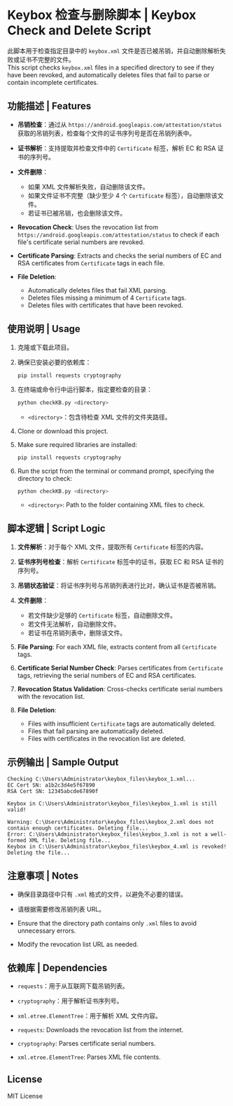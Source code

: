 # Keybox 检查与删除脚本 | Keybox Check and Delete Script

此脚本用于检查指定目录中的 `keybox.xml` 文件是否已被吊销，并自动删除解析失败或证书不完整的文件。  
This script checks `keybox.xml` files in a specified directory to see if they have been revoked, and automatically deletes files that fail to parse or contain incomplete certificates.

## 功能描述 | Features

- **吊销检查**：通过从 `https://android.googleapis.com/attestation/status` 获取的吊销列表，检查每个文件的证书序列号是否在吊销列表中。
- **证书解析**：支持提取并检查文件中的 `Certificate` 标签，解析 EC 和 RSA 证书的序列号。
- **文件删除**：
  - 如果 XML 文件解析失败，自动删除该文件。
  - 如果文件证书不完整（缺少至少 4 个 `Certificate` 标签），自动删除该文件。
  - 若证书已被吊销，也会删除该文件。
  
- **Revocation Check**: Uses the revocation list from `https://android.googleapis.com/attestation/status` to check if each file's certificate serial numbers are revoked.
- **Certificate Parsing**: Extracts and checks the serial numbers of EC and RSA certificates from `Certificate` tags in each file.
- **File Deletion**:
  - Automatically deletes files that fail XML parsing.
  - Deletes files missing a minimum of 4 `Certificate` tags.
  - Deletes files with certificates that have been revoked.

## 使用说明 | Usage

1. 克隆或下载此项目。
2. 确保已安装必要的依赖库：
   ```bash
   pip install requests cryptography
   ```
3. 在终端或命令行中运行脚本，指定要检查的目录：

   ```bash
   python checkKB.py <directory>
   ```
   - `<directory>`：包含待检查 XML 文件的文件夹路径。

1. Clone or download this project.
2. Make sure required libraries are installed:
   ```bash
   pip install requests cryptography
   ```
3. Run the script from the terminal or command prompt, specifying the directory to check:

   ```bash
   python checkKB.py <directory>
   ```
   - `<directory>`: Path to the folder containing XML files to check.

## 脚本逻辑 | Script Logic

1. **文件解析**：对于每个 XML 文件，提取所有 `Certificate` 标签的内容。
2. **证书序列号检查**：解析 `Certificate` 标签中的证书，获取 EC 和 RSA 证书的序列号。
3. **吊销状态验证**：将证书序列号与吊销列表进行比对，确认证书是否被吊销。
4. **文件删除**：
   - 若文件缺少足够的 `Certificate` 标签，自动删除文件。
   - 若文件无法解析，自动删除文件。
   - 若证书在吊销列表中，删除该文件。

1. **File Parsing**: For each XML file, extracts content from all `Certificate` tags.
2. **Certificate Serial Number Check**: Parses certificates from `Certificate` tags, retrieving the serial numbers of EC and RSA certificates.
3. **Revocation Status Validation**: Cross-checks certificate serial numbers with the revocation list.
4. **File Deletion**:
   - Files with insufficient `Certificate` tags are automatically deleted.
   - Files that fail parsing are automatically deleted.
   - Files with certificates in the revocation list are deleted.

## 示例输出 | Sample Output

```
Checking C:\Users\Administrator\keybox_files\keybox_1.xml...
EC Cert SN: a1b2c3d4e5f67890
RSA Cert SN: 12345abcde67890f

Keybox in C:\Users\Administrator\keybox_files\keybox_1.xml is still valid!

Warning: C:\Users\Administrator\keybox_files\keybox_2.xml does not contain enough certificates. Deleting file...
Error: C:\Users\Administrator\keybox_files\keybox_3.xml is not a well-formed XML file. Deleting file...
Keybox in C:\Users\Administrator\keybox_files\keybox_4.xml is revoked! Deleting the file...
```

## 注意事项 | Notes

- 确保目录路径中只有 `.xml` 格式的文件，以避免不必要的错误。
- 请根据需要修改吊销列表 URL。

- Ensure that the directory path contains only `.xml` files to avoid unnecessary errors.
- Modify the revocation list URL as needed.

## 依赖库 | Dependencies

- `requests`：用于从互联网下载吊销列表。
- `cryptography`：用于解析证书序列号。
- `xml.etree.ElementTree`：用于解析 XML 文件内容。

- `requests`: Downloads the revocation list from the internet.
- `cryptography`: Parses certificate serial numbers.
- `xml.etree.ElementTree`: Parses XML file contents.

## License

MIT License
